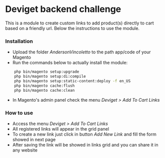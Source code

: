 # Deviget backend challenge

This is a module to create custom links to add product(s) directly to cart based 
on a friendly url. Below the instructions to use the module. 

### Installation

- Upload the folder *AndersonVincoletto* to the path app/code of your Magento
- Run the commands below to actually install the module:
```bash
    php bin/magento setup:upgrade
    php bin/magento setup:di:compile
    php bin/magento setup:static-content:deploy -f en_US
    php bin/magento cache:flush
    php bin/magento cache:clean
```
- In Magento's admin panel check the menu *Deviget > Add To Cart Links*

### How to use

- Access the menu *Deviget > Add To Cart Links*
- All registered links will appear in the grid panel
- To create a new link just click in button *Add New Link* and fill the form 
showed in next page
- After saving the link will be showed in links grid and you can share it in 
any website

  
